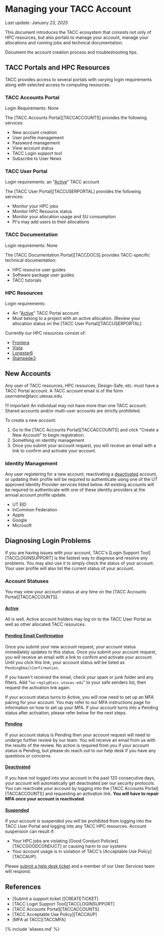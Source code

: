 # Managing your TACC Account
*Last update: January 23, 2025*

This document introduces the TACC ecosystem that consists not only of HPC resources, but also portals to manage your account, manage your allocations and running jobs and technical documentation. 

Document the account creation process and troubleshooting tips.

## TACC Portals and HPC Resources

TACC provides access to several portals with varying login requirements along with selected access to computing resources.  

### TACC Accounts Portal

Login Requirements: None

The [TACC Accounts Portal][TACCACCOUNTS] provides the following services:

* New account creation
* User profile management
* Password management
* View account status
* TACC Login support tool
* Subscribe to User News

### TACC User Portal

Login requirements: an "[Active](#active)" TACC account

The [TACC User Portal][TACCUSERPORTAL] provides the following services:

* Monitor your HPC jobs 
* Monitor HPC Resource status
* Monitor your allocation usage and SU consumption
* PI's may add users to their allocations

### TACC Documentation

Login requirements: None

The [TACC Documentation Portal][TACCDOCS] provides TACC-specific technical documentation:

* HPC resource user guides 
* Software package user guides
* TACC tutorials

### HPC Resources

Login requirements: 

* An "<a href="#active">Active</a>" TACC Portal account
* Must belong to a project with an active allocation.  (Review your allocation status on the [TACC User Portal][TACCUSERPORTAL].

Currently our HPC resources consist of:

*  <a href="doc.tacc.utexas.edu/hpc/frontera">Frontera</a>
*  <a href="doc.tacc.utexas.edu/hpc/vista">Vista</a>
*  <a href="doc.tacc.utexas.edu/hpc/lonestar6">Lonestar6</a>
*  <a href="doc.tacc.utexas.edu/hpc/stampede3">Stampede3</a>


## New Accounts

Any user of TACC resources, HPC resources, Design-Safe, etc. must have a TACC Portal account.  A TACC account email is of the form *username*@tacc.utexas.edu.  

!!! important 
	An individual may not have more than one TACC account.  Shared accounts and/or multi-user accounts are strictly prohibited.  

To create a new account: 

1. Go to the [TACC Accounts Portal][TACCACCOUNTS] and click "Create a New Account" to begin registration.
1. Something on identity management
1. Once you submit your account request, you will receive an email with a link to confirm and activate your account.  

### Identity Management

Any user registering for a new account, reactivating a [deactivated](#deactivated) account, or updating their profile will be required to authenticate using one of the UT approved Identity Provider services listed below.  All existing accounts will be required to authenticate with one of these identity providers at the annual account profile update. 

* UT EID
* InCommon Federation
* Apple
* Google
* Microsoft

## Diagnosing Login Problems

If you are having issues with your account, TACC's [Login Support Tool][TACCLOGINSUPPORT] is the fastest way to diagnose and resolve any problems. You may also use it to simply check the status of your account. Your user profile will also list the current status of your account. 

### Account Statuses

You may view your account status at any time on the [TACC Accounts Portal][TACCACCOUNTS].

#### [Active](#active)

All is well.  Active account holders may log on to the TACC User Portal as well as other allocated TACC resources. 


#### [Pending Email Confirmation](#pendingemailconfirmation)

Once you submit your new account request, your account status immediately updates to this status.   Once you submit your account request, you will receive an email with a link to confirm and activate your account.  Until you click this link, your account status will be listed as `PendingEmailConfirmation`.

If you haven't received the  email, check your spam or junk folder and any filters. Add "`no-reply@tacc.utexas.edu`" to your safe senders list, then request the activation link again.

If your account status turns to Active, you will now need to set up an MFA pairing for your account. You may refer to our MFA instructions page for information on how to set up your MFA. If your account turns into a Pending status after activation, please refer below for the next steps.

#### [Pending](#pending)

If your account status is Pending then your account request will need to undergo further review by our team. You will receive an email from us with the results of the review.  No action is required from you if your account status is Pending, but please do reach out to our help desk if you have any questions or concerns.


#### [Deactivated](#deactivated)

If you have not logged into your account in the past 120 consecutive days, your account will automatically get deactivated per our security protocols.  You can reactivate your account by logging into the [TACC Accounts Portal][TACCACCOUNTS]  and requesting an activation link.  **You will have to repair MFA once your account is reactivated**.

#### [Suspended](#suspended)

If your account is suspended you will be prohibited from logging into the TACC User Portal and logging into any TACC HPC resources.  Account suspension can result if:

* Your HPC jobs are violating [Good Conduct Policies][TACCGOODCONDUCT] or causing harm to our systems
* Your account usage is in violation of TACC's [Acceptable Use Policy][TACCAUP].

Please [submit a help desk ticket](SUBMITTICKET) and a member of our User Services team will respond.   


<!-- save till later
### SSH Keys

This is most likely because you have modified your known hosts file to facilitate a no-password login. Let us try generating a new ssh folder to clear any conflicting keys/logins (you will still have the contents of your current ssh folder under a different name):

1. Go to your home directory using the command:
cd $HOME
2. Change the name of your .ssh folder to old_ssh (so the contents are still accessible in old_ssh, should you need to revisit them at any point) using the command: 
mv .ssh old_ssh
3. Log out of the system and ssh back in, this will auto-generate a new .ssh folder and key for you. 
Once that happens you can try making the change for a password-less login. Please let me know if that works for you or if you have any other questions.
-->

## References

* [Submit a support ticket ][CREATETICKET]
* [TACC Login Support Tool][TACCLOGINSUPPORT]
* [TACC Accounts Portal][TACCACCOUNTS]
* [TACC Acceptable Use Policy][TACCAUP]
* [MFA at TACC][TACCMFA]

{% include 'aliases.md' %}



